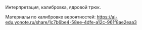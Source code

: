 Интерпретация, калибровка, ядровой трюк.

Материалы по калибровке вероятностей: https://ai-edu.yonote.ru/share/1c7b6be4-58ee-4dfe-a12c-961f8ae2eaa3
